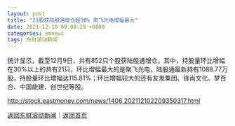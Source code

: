 ```yaml
---
layout: post
title: "21股获陆股通增仓超30% 聚飞光电增幅最大"
date: 2021-12-10 09:08:29 +0800
categories: emnews
tags: 东财滚动新闻
---
```


统计显示，截至12月9日，共有852只个股获陆股通增仓。其中，持股量环比增幅在30%以上的共有21只，环比增幅最大的是聚飞光电，陆股通最新持有1088.77万股，持股量环比增幅达115.81%；环比增幅较大的还有友发集团、锋尚文化、梦百合、中国能建、创世纪等股。

<http://stock.eastmoney.com/news/1406,202112102209350317.html>

[返回东财滚动新闻](//finews.withounder.com/emnews/)｜[返回首页](//finews.withounder.com/)